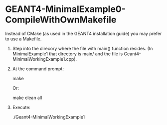 # GEANT4-MinimalExample0-CompileWithOwnMakefile
Instead of CMake (as used in the GEANT4 installation guide) you may prefer to use a Makefile. 

1. Step into the direcory where the file with main() function resides. (In MinimalExample1 that directory is main/ and the file is Geant4-MinimalWorkingExample1.cpp).

2. At the command prompt:

   make
   
   Or:
   
   make clean all

3. Execute:

   ./Geant4-MinimalWorkingExample1
